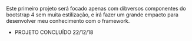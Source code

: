 Este primeiro projeto será focado apenas com dibversos componentes do bootstrap 4 sem muita estilização, e irá fazer um grande empacto para desenvolver meu conhecimento com o framework.

- PROJETO CONCLUÍDO 22/12/18
